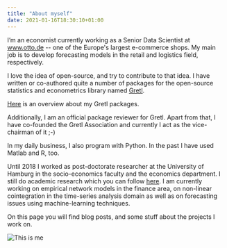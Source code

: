 ```yaml
---
title: "About myself"
date: 2021-01-16T18:30:10+01:00
---
```


I’m an economist currently working as a Senior Data Scientist at www.otto.de -- one of the Europe's largest e-commerce shops. My main job is to develop forecasting models in the retail and logistics field, respectively.

I love the idea of open-source, and try to contribute to that idea. I have written or co-authored quite a number of packages for the open-source statistics and econometrics library named [Gretl](http://gretl.sourceforge.net/).

[Here](https://github.com/atecon/) is an overview about my Gretl packages.

Additionally, I am an official package reviewer for Gretl. Apart from that, I have co-founded the Gretl Association and currently I act as the vice-chairman of it ;-)

In my daily business, I also program with Python. In the past I have used Matlab and R, too.

Until 2018 I worked as post-doctorate researcher at the University of Hamburg in the socio-economics faculty and the economics department. I still do academic research which you can follow [here](https://ideas.repec.org/f/pta322.html). I am currently working on empirical network models in the finance area, on non-linear cointegration in the time-series analysis domain as well as on forecasting issues using machine-learning techniques.

On this page you will find blog posts, and some stuff about the projects I work on.

![This is me](https://avatars2.githubusercontent.com/u/42611512?s=460&u=190e861586e4a701f33e755f51ec2b624d1788c1&v=4)
